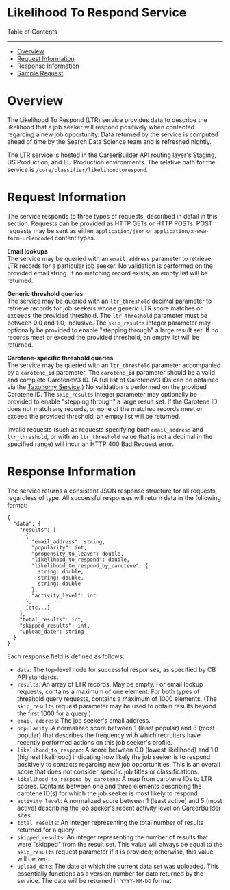 Likelihood To Respond Service
=============

Table of Contents
_________
- [Overview](#overview)
- [Request Information](#request-information)
- [Response Information](#response-information)
- [Sample Request](#sample-request)

# Overview

The Likelihood To Respond (LTR) service provides data to describe the likelihood that a job seeker will respond positively when contacted regarding a new job opportunity. Data returned by the service is computed ahead of time by the Search Data Science team and is refreshed nightly.

The LTR service is hosted in the CareerBuilder API routing layer's Staging, US Production, and EU Production environments. The relative path for the service is `/core/classifier/likelihoodtorespond`.

# Request Information

The service responds to three types of requests, described in detail in this section. Requests can be provided as HTTP GETs or HTTP POSTs. POST requests may be sent as either `application/json` or `application/x-www-form-urlencoded` content types.

**Email lookups**<br />The service may be queried with an `email_address` parameter to retrieve LTR records for a particular job seeker. No validation is performed on the provided email string. If no matching record exists, an empty list will be returned.

**Generic threshold queries**<br />The service may be queried with an `ltr_threshold` decimal parameter to retrieve records for job seekers whose generic LTR score matches or exceeds the provided threshold. The `ltr_threshold` parameter must be between 0.0 and 1.0, inclusive. The `skip_results` integer parameter may optionally be provided to enable "stepping through" a large result set. If no records meet or exceed the provided threshold, an empty list will be returned.

**Carotene-specific threshold queries**<br />The service may be queried with an `ltr_threshold` parameter accompanied by a `carotene_id` parameter. The `carotene_id` parameter should be a valid and complete CaroteneV3 ID. (A full list of CaroteneV3 IDs can be obtained via the [Taxonomy Service](/TaxonomyService.md).) No validation is performed on the provided Carotene ID. The `skip_results` integer parameter may optionally be provided to enable "stepping through" a large result set. If the Carotene ID does not match any records, or none of the matched records meet or exceed the provided threshold, an empty list will be returned.

Invalid requests (such as requests specifying both `email_address` and `ltr_threshold`, or with an `ltr_threshold` value that is not a decimal in the specified range) will incur an HTTP 400 Bad Request error.

# Response Information

The service returns a consistent JSON response structure for all requests, regardless of type. All successful responses will return data in the following format:
```
{
  "data": {
    "results": [
      {
        "email_address": string,
        "popularity": int,
        "propensity_to_leave": double,
        "likelihood_to_respond": double,
        "likelihood_to_respond_by_carotene": {
          string: double,
          string: double,
          string: double
        },
        "activity_level": int
      },
      [etc...]
    ],
    "total_results": int,
    "skipped_results": int,
    "upload_date": string
  }
}
```
Each response field is defined as follows:
* `data`: The top-level node for successful responses, as specified by CB API standards.
* `results`: An array of LTR records. May be empty. For email lookup requests, contains a maximum of one element. For both types of threshold query requests, contains a maximum of 1000 elements. (The `skip_results` request parameter may be used to obtain results beyond the first 1000 for a query.)
* `email_address`: The job seeker's email address.
* `popularity`: A normalized score between 1 (least popular) and 3 (most popular) that describes the frequency with which recruiters have recently performed actions on this job seeker's profile.
* `likelihood_to_respond`: A score between 0.0 (lowest likelihood) and 1.0 (highest likelihood) indicating how likely the job seeker is to respond positively to contacts regarding new job opportunities. This is an overall score that does not consider specific job titles or classifications.
* `likelihood_to_respond_by_carotene`: A map from carotene IDs to LTR scores. Contains between one and three elements describing the carotene ID(s) for which the job seeker is most likely to respond.
* `activity_level`: A normalized score between 1 (least active) and 5 (most active) describing the job seeker's recent activity level on CareerBuilder sites.
* `total_results`: An integer representing the total number of results returned for a query.
* `skipped_results`: An integer representing the number of results that were "skipped" from the result set. This value will always be equal to the `skip_results` request parameter if it is provided; otherwise, this value will be zero.
* `upload_date`: The date at which the current data set was uploaded. This essentially functions as a version number for data returned by the service. The date will be returned in `YYYY-MM-DD` format.
